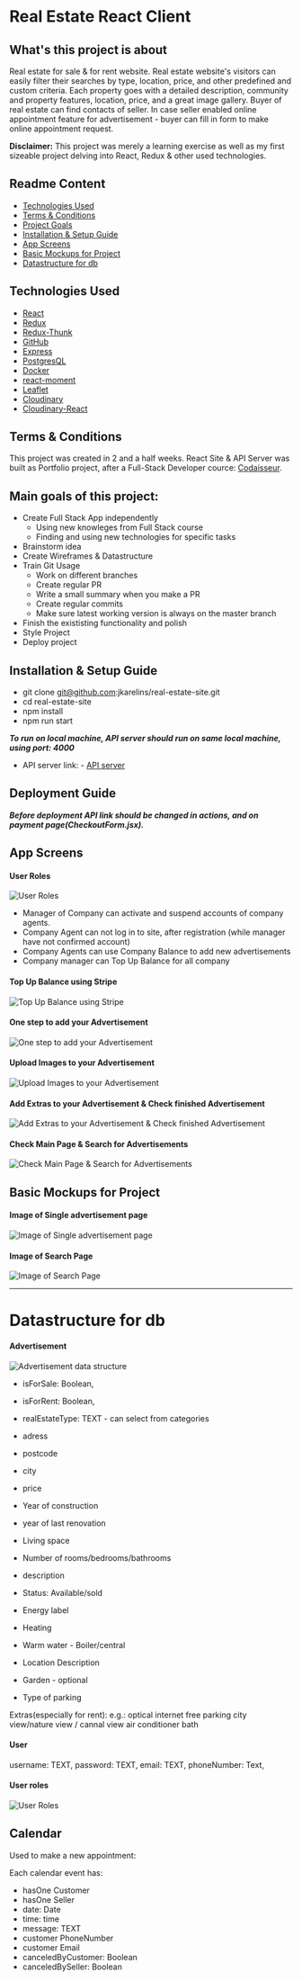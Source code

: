 # Real Estate React Client 

## What's this project is about

Real estate for sale & for rent website. Real estate website's visitors can easily filter their searches by type, location, price, and other predefined and custom criteria. Each property goes with a detailed description, community and property features, location, price, and a great image gallery.
Buyer of real estate can find contacts of seller. In case seller enabled online appointment feature for advertisement - buyer can fill in form to make online appointment request.

**Disclaimer:**
This project was merely a learning exercise as well as my first sizeable project delving into React, Redux & other used technologies.

## Readme Content

- [Technologies Used](https://github.com/Karim-onward/Real-Estate-Website-1/tree/feat/readme-update#technologies-used)
- [Terms & Conditions](https://github.com/Karim-onward/Real-Estate-Website-1#terms--conditions)
- [Project Goals](https://github.com/Karim-onward/Real-Estate-Website-1#main-goals-of-this-project)
- [Installation & Setup Guide](https://github.com/Karim-onward/Real-Estate-Website-1/tree/feat/readme-update#installation--setup-guide)
- [App Screens](https://github.com/Karim-onward/Real-Estate-Website-1/tree/feat/readme-update#app-screens)
- [Basic Mockups for Project](https://github.com/Karim-onwardReal-Estate-Website-1/tree/feat/readme-update#basic-mockups-for-project)
- [Datastructure for db](https://github.com/Karim-onward/Real-Estate-Website-1/tree/feat/readme-update#datastructure-for-db)

## Technologies Used

- [React](https://reactjs.org/)
- [Redux](https://redux.js.org/)
- [Redux-Thunk](https://github.com/reduxjs/redux-thunk)
- [GitHub](http://github.com)
- [Express](https://expressjs.com/)
- [PostgresQL](https://www.postgresql.org/)
- [Docker](https://www.docker.com/)
- [react-moment](https://github.com/headzoo/react-moment#readme)
- [Leaflet](https://leafletjs.com/)
- [Cloudinary](https://cloudinary.com/)
- [Cloudinary-React](https://cloudinary.com/documentation/react_integration)

## Terms & Conditions

This project was created in 2 and a half weeks. React Site & API Server was built as Portfolio project, after a Full-Stack Developer cource: [Codaisseur](https://codaisseur.com/).

## Main goals of this project:

- Create Full Stack App independently
  - Using new knowleges from Full Stack course
  - Finding and using new technologies for specific tasks
- Brainstorm idea
- Create Wireframes & Datastructure
- Train Git Usage
  - Work on different branches
  - Create regular PR
  - Write a small summary when you make a PR
  - Create regular commits
  - Make sure latest working version is always on the master branch
- Finish the exististing functionality and polish
- Style Project
- Deploy project

## Installation & Setup Guide

- git clone git@github.com:jkarelins/real-estate-site.git
- cd real-estate-site
- npm install
- npm run start

**_To run on local machine, API server should run on same local machine, using port: 4000_**

- API server link: - [API server](https://github.com/jkarelins/real-estate-server)

## Deployment Guide

**_Before deployment API link should be changed in actions, and on payment page(CheckoutForm.jsx)._**

## App Screens

#### User Roles

![User Roles](https://github.com/jkarelins/real-estate-site/blob/master/images/ready-screens/manager-agent-roles.gif?raw=true)

- Manager of Company can activate and suspend accounts of company agents.
- Company Agent can not log in to site, after registration (while manager have not confirmed account)
- Company Agents can use Company Balance to add new advertisements
- Company manager can Top Up Balance for all company

#### Top Up Balance using Stripe

![Top Up Balance using Stripe](https://github.com/jkarelins/real-estate-site/blob/master/images/ready-screens/top-up-balance-stripe.gif?raw=true)

#### One step to add your Advertisement

![One step to add your Advertisement](https://github.com/jkarelins/real-estate-site/blob/master/images/ready-screens/Easy-to-add-advert.gif)

#### Upload Images to your Advertisement

![Upload Images to your Advertisement](https://github.com/jkarelins/real-estate-site/blob/master/images/ready-screens/image-upload.gif?raw=true)

#### Add Extras to your Advertisement & Check finished Advertisement

![Add Extras to your Advertisement & Check finished Advertisement](https://github.com/jkarelins/real-estate-site/blob/master/images/ready-screens/add-extras+overview.gif?raw=true)

#### Check Main Page & Search for Advertisements

![Check Main Page & Search for Advertisements](https://github.com/jkarelins/real-estate-site/blob/master/images/ready-screens/main-page&search.gif?raw=true)

## Basic Mockups for Project

#### Image of Single advertisement page

![Image of Single advertisement page](https://github.com/jkarelins/real-estate-site/blob/master/images/One_Advertisement_page.png?raw=true)

#### Image of Search Page

![Image of Search Page](https://github.com/jkarelins/real-estate-site/blob/master/images/Search_page.png?raw=true)

---

# Datastructure for db

#### Advertisement

![Advertisement data structure](https://github.com/jkarelins/real-estate-site/blob/master/images/advert-data-table.png?raw=true)

- isForSale: Boolean,
- isForRent: Boolean,
- realEstateType: TEXT - can select from categories

- adress
- postcode
- city
- price
- Year of construction
- year of last renovation
- Living space
- Number of rooms/bedrooms/bathrooms
- description
- Status: Available/sold
- Energy label
- Heating
- Warm water - Boiler/central
- Location Description
- Garden - optional
- Type of parking

Extras(especially for rent):
e.g.:
optical internet
free parking
city view/nature view / cannal view
air conditioner
bath

#### User

username: TEXT,
password: TEXT,
email: TEXT,
phoneNumber: Text,

#### User roles

![User Roles](https://github.com/jkarelins/real-estate-site/blob/master/images/user-roles-updated.png?raw=true)

## Calendar

Used to make a new appointment:

Each calendar event has:

- hasOne Customer
- hasOne Seller
- date: Date
- time: time
- message: TEXT
- customer PhoneNumber
- customer Email
- canceledByCustomer: Boolean
- canceledBySeller: Boolean
